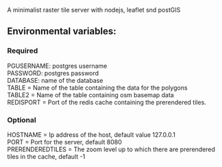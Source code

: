 A minimalist raster tile server with nodejs, leaflet snd postGIS

## Environmental variables:

### Required

PGUSERNAME: postgres username\
PASSWORD: postgres password\
DATABASE: name of the database\
TABLE = Name of the table containing the data for the polygons\
TABLE2 = Name of the table containing osm basemap data\
REDISPORT = Port of the redis cache containing the prerendered tiles.

### Optional

HOSTNAME = Ip address of the host, default value 127.0.0.1\
PORT = Port for the server, default 8080\
PRERENDEREDTILES = The zoom level up to which there are prerendered tiles in the cache, default -1

